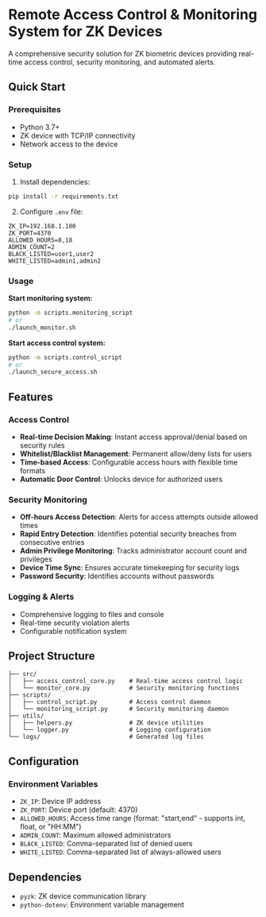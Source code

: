 # Remote Access Control & Monitoring System for ZK Devices

A comprehensive security solution for ZK biometric devices providing real-time access control, security monitoring, and automated alerts.

## Quick Start

### Prerequisites
- Python 3.7+
- ZK device with TCP/IP connectivity
- Network access to the device

### Setup

1. Install dependencies:
```bash
pip install -r requirements.txt
```

2. Configure `.env` file:
```env
ZK_IP=192.168.1.100
ZK_PORT=4370
ALLOWED_HOURS=8,18
ADMIN_COUNT=2
BLACK_LISTED=user1,user2
WHITE_LISTED=admin1,admin2
```

### Usage

**Start monitoring system:**
```bash
python -m scripts.monitoring_script
# or
./launch_monitor.sh
```

**Start access control system:**
```bash
python -m scripts.control_script
# or
./launch_secure_access.sh
```

## Features

### Access Control
- **Real-time Decision Making**: Instant access approval/denial based on security rules
- **Whitelist/Blacklist Management**: Permanent allow/deny lists for users
- **Time-based Access**: Configurable access hours with flexible time formats
- **Automatic Door Control**: Unlocks device for authorized users

### Security Monitoring
- **Off-hours Access Detection**: Alerts for access attempts outside allowed times
- **Rapid Entry Detection**: Identifies potential security breaches from consecutive entries
- **Admin Privilege Monitoring**: Tracks administrator account count and privileges
- **Device Time Sync**: Ensures accurate timekeeping for security logs
- **Password Security**: Identifies accounts without passwords

### Logging & Alerts
- Comprehensive logging to files and console
- Real-time security violation alerts
- Configurable notification system

## Project Structure

```
├── src/
│   ├── access_control_core.py    # Real-time access control logic
│   └── monitor_core.py           # Security monitoring functions
├── scripts/
│   ├── control_script.py         # Access control daemon
│   └── monitoring_script.py      # Security monitoring daemon
├── utils/
│   ├── helpers.py                # ZK device utilities
│   └── logger.py                 # Logging configuration
└── logs/                         # Generated log files
```

## Configuration

### Environment Variables
- `ZK_IP`: Device IP address
- `ZK_PORT`: Device port (default: 4370)
- `ALLOWED_HOURS`: Access time range (format: "start,end" - supports int, float, or "HH:MM")
- `ADMIN_COUNT`: Maximum allowed administrators
- `BLACK_LISTED`: Comma-separated list of denied users
- `WHITE_LISTED`: Comma-separated list of always-allowed users

## Dependencies
- `pyzk`: ZK device communication library
- `python-dotenv`: Environment variable management